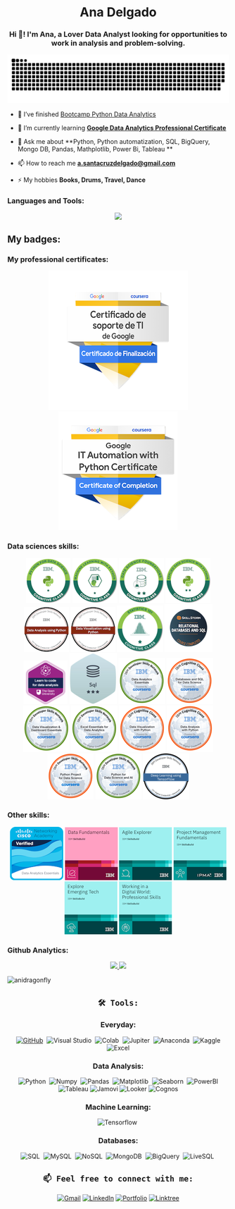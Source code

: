 
<h1 align="center">Ana Delgado</h1>

<h3 align="center">Hi 👋! I'm Ana, a Lover Data Analyst looking for opportunities to work in analysis and problem-solving.</h3>
</p>

<!--- snake -->
<div align="center">
  <img  src="https://github.com/anitadelgado/anitadelgado/blob/main/grid-snake.svg"
       alt="snake" /></a>
  

<div align="left">
  
- 🔭 I’ve finished [Bootcamp Python Data Analytics](https://github.com/anidragonfly/anidragonfly/blob/main/TITULO%20NTT.pdf)

- 🌱 I’m currently learning [**Google Data Analytics Professional Certificate**](https://github.com/anitadelgado/google_data_analytics.git)

- 💬 Ask me about **Python, Python automatization, SQL, BigQuery, Mongo DB, Pandas, Mathplotlib, Power Bi, Tableau **

- 📫 How to reach me **a.santacruzdelgado@gmail.com**

- ⚡ My hobbies **Books, Drums, Travel, Dance**
</div>

<h3 align="left">Languages and Tools:</h3>

<p align="center">
  <a href="https://skillicons.dev">
    <img src="https://skillicons.dev/icons?i=vscode,linux,figma,github,mongodb,mysql,py,r,discord,powershell,wordpress" />
  </a>
</p>
<h2 align="left">My badges:</h2>
<h3 align="left">My professional certificates:</h3>

<div align="center">
  <img  src="https://github.com/anitadelgado/anitadelgado/blob/main/certificado-de-soporte-de-ti-de-google%20(2).png"
       alt="ti" /></a>
  <img  src="https://github.com/anitadelgado/anitadelgado/blob/main/google-it-automation-certificate%20(4).png"
       alt="py" /></a>
</p>

<h3 align="left">Data sciences skills:</h3>

<div align="center">
  <img  src="https://github.com/anitadelgado/anitadelgado/blob/main/python-for-data-science.png"
       alt="ti" /></a>
  <img  src="https://github.com/anitadelgado/anitadelgado/blob/main/machine-learning-with-python-level-1.png"
       alt="py" /></a>
  <img  src="https://github.com/anitadelgado/anitadelgado/blob/main/data-science-foundations-level-2-v2%20(1).png"
       alt="py" /></a>
  <img  src="https://github.com/anitadelgado/anitadelgado/blob/main/applied-data-science-with-python-level-2.png"
       alt="py" /></a>
  <img  src="https://github.com/anitadelgado/anitadelgado/blob/main/data-analysis-using-python.png"
       alt="py" /></a>
  <img  src="https://github.com/anitadelgado/anitadelgado/blob/main/data-visualization-using-python.png"
       alt="py" /></a>
  <img  src="https://github.com/anitadelgado/anitadelgado/blob/main/Statistics_101_-_CC.png"
       alt="py" /></a>
  <img  src="https://github.com/anitadelgado/anitadelgado/blob/main/relational-databases-and-sql%20(2).png"
       alt="py" /></a>
  <img  src="https://github.com/anitadelgado/anitadelgado/blob/main/Learn_to_code_for_data_analysis%20(3).png"
       alt="py" /></a>
  <img  src="https://github.com/anitadelgado/anitadelgado/blob/main/1694417144632.png"
       alt="py" /></a>
  <img  src="https://github.com/anitadelgado/anitadelgado/blob/main/Data_Analytics_Essentials%20(1).png"
       alt="py" /></a>
  <img  src="https://github.com/anitadelgado/anitadelgado/blob/main/Cognitive_Class_-_DB_and_SQL_for_Data_Sci%20(1).png"
       alt="py" /></a>
<img  src="https://github.com/anitadelgado/anitadelgado/blob/main/Data_Visualization___Dashboard_Essentials.png"
       alt="py" /></a>
<img  src="https://github.com/anitadelgado/anitadelgado/blob/main/Excel_Essentials_for_Data_Analytics.png"
       alt="py" /></a>
<img  src="https://github.com/anitadelgado/anitadelgado/blob/main/Cognitive_Class_-_Data_Visual_w_Python%20(1).png"
       alt="py" /></a>
<img  src="https://github.com/anitadelgado/anitadelgado/blob/main/Cognitive_Class_-_Data_Analysis_w_Python.png"
       alt="py" /></a>
<img  src="https://github.com/anitadelgado/anitadelgado/blob/main/Python_Project_for_Data_Science.png"
       alt="py" /></a>
<img  src="https://github.com/anitadelgado/anitadelgado/blob/main/Python_for_Data_Sci_and_AI_Foundational.png"
       alt="py" /></a>
<img  src="https://github.com/anitadelgado/anitadelgado/blob/main/Deep_Learning_Using_TensorFlow.png"
       alt="py" /></a>


</p>

<h3 align="left">Other skills:</h3>

<div align="center">
  <img  src="https://github.com/anitadelgado/anitadelgado/blob/main/data-analytics-essentials%20(1).png"
       alt="py" /></a>
  <img  src="https://github.com/anitadelgado/anitadelgado/blob/main/data-fundamentals%20(1).png"
       alt="ti" /></a>
  <img  src="https://github.com/anitadelgado/anitadelgado/blob/main/agile-explorer%20(1).png"
       alt="py" /></a>
  <img  src="https://github.com/anitadelgado/anitadelgado/blob/main/project-management-fundamentals%20(1).png"
       alt="py" /></a>
  <img  src="https://github.com/anitadelgado/anitadelgado/blob/main/explore-emerging-tech%20(1).png"
       alt="py" /></a>
  <img  src="https://github.com/anitadelgado/anitadelgado/blob/main/working-in-a-digital-world-professional-skills%20(1).png"
       alt="py" /></a>
</p>
  
<h3 align="left">Github Analytics:</h3>
<p align="center">
<a href="https://github.com/anitadelgado">
  <img height="180em" src="https://github-readme-stats-eight-theta.vercel.app/api?username=anitadelgado&show_icons=true&theme=algolia&include_all_commits=true&count_private=true"/>
  <img height="180em" src="https://github-readme-stats-eight-theta.vercel.app/api/top-langs/?username=Anitadelgado&layout=compact&langs_count=8&theme=algolia"/>
</a>
</p>

<p align="left"> <img src="https://komarev.com/ghpvc/?username=anidragonfly&label=Profile%20views&color=0e75b6&style=flat" alt="anidragonfly" /> </p>

## `🛠 Tools:`

### Everyday:

[![GitHub](https://img.shields.io/badge/-GitHub-05122A?style=flat&logo=github&logoColor=lightgrey&link=https://github.com/anitadelgado)](https://github.com/anitadelgado)&nbsp;
![Visual Studio](https://img.shields.io/badge/-VSCODE-05122A?style=flat&logo=Visual-Studio-Code&logoColor=007ACC&link=https://code.visualstudio.com/)&nbsp;
![Colab](https://img.shields.io/badge/-Colab-05122A?style=flat&logo=google-colab)&nbsp;
![Jupiter](https://img.shields.io/badge/-Jupyter-05122A?style=flat&logo=jupyter)&nbsp;
![Anaconda](https://img.shields.io/badge/-Anaconda-05122A?style=flat&logo=anaconda)&nbsp;
![Kaggle](https://img.shields.io/badge/-Kaggle-05122A?style=flat&logo=Kaggle&logoColor=yellow)
![Excel](https://img.shields.io/badge/-Excel-05122A?style=flat&logo=Excel&logoColor=yellow)

### Data Analysis:

![Python](https://img.shields.io/badge/-Python-05122A?style=flat&logo=python&logoColor=blue)&nbsp;
![Numpy](https://img.shields.io/badge/-Numpy-05122A?style=flat&logo=numpy&logoColor=55a6ca)&nbsp;
![Pandas](https://img.shields.io/badge/-Pandas-05122A?style=flat&logo=pandas&logoColor=white)&nbsp;
![Matplotlib](https://img.shields.io/badge/-Matplotlib-05122A?style=flat&logo=matplotlib&logoColor=white)&nbsp;
![Seaborn](https://img.shields.io/badge/-Seaborn-05122A?style=flat&logo=Seaborn&logoColor=white)&nbsp;
![PowerBI](https://img.shields.io/badge/-Power_BI-05122A?style=flat&logo=power-bi&logoColor=yellow)
![Tableau](https://img.shields.io/badge/-Tableau-05122A?style=flat&logo=Tableau&logoColor=yellow)
![Jamovi](https://img.shields.io/badge/-Jamovi-05122A?style=flat&logo=Jamovi&logoColor=yellow)
![Looker](https://img.shields.io/badge/-looker-05122A?style=flat&logo=looker&logoColor=yellow)
![Cognos](https://img.shields.io/badge/-cognos-05122A?style=flat&logo=cognos&logoColor=yellow)

### Machine Learning:

![Tensorflow](https://img.shields.io/badge/-Tensorflow-05122A?style=flat&logo=sql&logoColor=FFA611)&nbsp;

### Databases:

![SQL](https://img.shields.io/badge/-SQL-05122A?style=flat&logo=sql&logoColor=FFA611)&nbsp;
![MySQL](https://img.shields.io/badge/-MySQL-05122A?style=flat&logo=MySQL&logoColor=FFA611)&nbsp;
![NoSQL](https://img.shields.io/badge/-NoSQL-05122A?style=flat&logo=NoSQL&logoColor=lightgreen)&nbsp;
![MongoDB](https://img.shields.io/badge/-MongoDB-05122A?style=flat&logo=mongoDB&logoColor=lightgreen)&nbsp;
![BigQuery](https://img.shields.io/badge/-BigQuery-05122A?style=flat&logo=BigQuery&logoColor=lightgreen)&nbsp;
![LiveSQL](https://img.shields.io/badge/-LiveSQL-05122A?style=flat&logo=LiveSQL&logoColor=lightgreen)&nbsp;

<!-- ![C](https://img.shields.io/badge/-C-05122A?style=flat&logo=C&logoColor=A8B9CC)&nbsp;
![C++](https://img.shields.io/badge/-C++-05122A?style=flat&logo=C%2B%2B&logoColor=00599C)&nbsp;
![R (Statistics)](https://img.shields.io/badge/-R-05122A?style=flat&logo=R&logoColor=276DC3) -->

<!-- alternative: How to reach me -->
## `📫 Feel free to connect with me:`

[![Gmail](https://img.shields.io/badge/-GMAIL-D14836?style=for-the-badge&logo=gmail&logoColor=white)](mailto:a.santacruzdelgado@gmail.com)
[![LinkedIn](https://img.shields.io/badge/LinkedIn-informational?style=for-the-badge&logo=linkedin&logoColor=fff&color=0077B5)](https://www.linkedin.com/in/anitadelgado)
[![Portfolio](https://img.shields.io/badge/-Portfolio-lightgray?style=for-the-badge&logo=stackoverflow&logoColor=white)](https://github.com/anitadelgado)
[![Linktree](https://img.shields.io/badge/-Linktree-323330?style=for-the-badge&logo=linktree&logoColor=#41e45f)](https://linktr.ee/anitadelgado)

